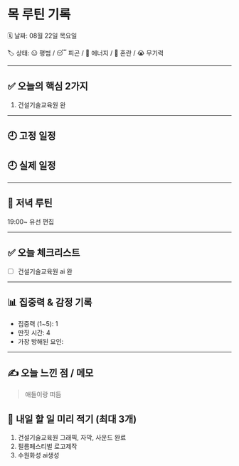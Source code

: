 # 목 루틴 기록

🗓 날짜: 08월 22일 목요일

🏷 상태: 😐 평범 / 😴 피곤 / 💪 에너지 / 🤯 혼란 / 😭 무기력

---

## ✅ 오늘의 핵심 2가지
1. 건설기술교육원 완

---

## 🕘 고정 일정

## 🕘 실제 일정


---

## 🌙 저녁 루틴
19:00~ 유선 편집

---

## ✅ 오늘 체크리스트
- [ ] 건설기술교육원 ai 완

---

## 📊 집중력 & 감정 기록
- 집중력 (1~5): 1
- 딴짓 시간: 4
- 가장 방해된 요인: 

---

## ✍️ 오늘 느낀 점 / 메모

> 애들이랑 떠듬

## 📌 내일 할 일 미리 적기 (최대 3개)
1. 건설기술교육원 그래픽, 자막, 사운드 완료
2. 필름페스티벌 로고제작
3. 수원화성 ai생성 
